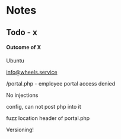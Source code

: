 # Notes

## Todo - x

#### Outcome of X
      
      

Ubuntu 

info@wheels.service

/portal.php - employee portal access denied

No injections 

config, can not post php into it

fuzz location header of portal.php

Versioning!